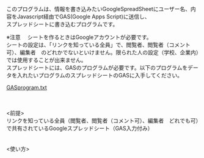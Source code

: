 このプログラムは、情報を書き込みたいGoogleSpreadSheetにユーザー名、内容をJavascript経由でGAS(Google Apps Script)に送信し、<br>スプレッドシートに書き込むプログラムです。

※注意　
シートを作るときはGoogleアカウントが必要です。
<br>シートの設定は、「リンクを知っている全員」で、閲覧者、閲覧者（コメント可）、編集者　のどれかでないといけません。限られた人の設定（学校、企業内）では使用することが出来ません。
<br>スプレッドシートには、GASのプログラムが必要です。以下のプログラムをデータを入れたいプログラムのスプレッドシートのGASに入手してください。

[GASprogram.txt](https://github.com/suneyo125/AutoWriteGoogleSpreadSheet/blob/main/GASprogram.txt)

<br>
<br>
<前提>
<br>リンクを知っている全員（閲覧者、閲覧者（コメント可）、編集者　どれでも可）で共有されているGoogleスプレッドシート（GAS入力付み）
<br>
<br>
<br><使い方>


